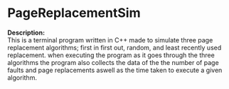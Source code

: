 # PageReplacementSim
**Description:** <br/>
This is a terminal program written in C++ made to simulate three page replacement algorithms; first in first out, random, and least recently used replacement.
when executing the program as it goes through the three algorithms the program also collects the data of the the number of page faults and page replacements
aswell as the time taken to execute a given algorithm.
